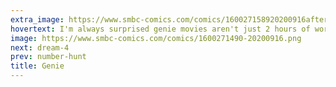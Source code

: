 ```yaml
---
extra_image: https://www.smbc-comics.com/comics/160027158920200916after.png
hovertext: I'm always surprised genie movies aren't just 2 hours of working over possible loopholes.
image: https://www.smbc-comics.com/comics/1600271490-20200916.png
next: dream-4
prev: number-hunt
title: Genie
---
```

